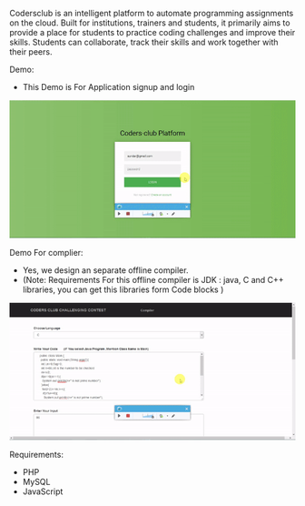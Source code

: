 
Codersclub is an intelligent platform to automate programming assignments on the cloud. Built for institutions, trainers and students, it primarily aims to provide a place for students to practice coding challenges and improve their skills. Students can collaborate, track their skills and work together with their peers.

Demo:
* This Demo is For Application signup and login

![Demo](https://github.com/Sundaresan0502/CodersClub/blob/main/Codersclub_login_demo.gif)

Demo For complier: 
* Yes, we design an separate offline compiler.
* (Note: Requirements For this offline compiler is JDK : java, C and C++ libraries, you can get this libraries form Code blocks )

![Demo](https://github.com/Sundaresan0502/CodersClub/blob/main/Codersclub_compiler.gif)

Requirements:
* PHP 
* MySQL
* JavaScript





